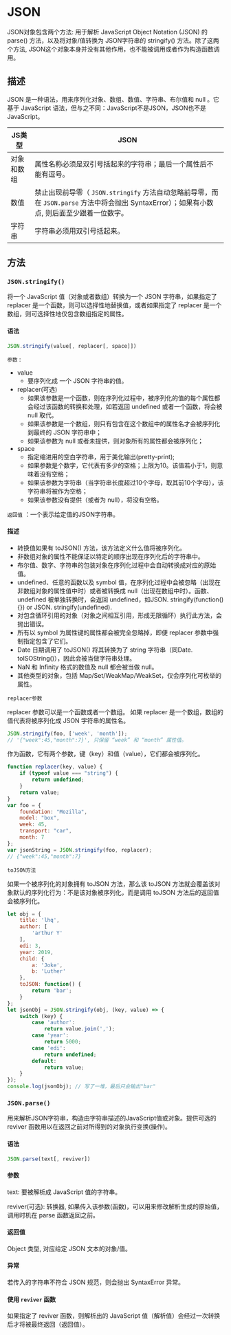 # JSON
JSON对象包含两个方法: 用于解析 JavaScript Object Notation  (JSON) 的 parse() 方法，以及将对象/值转换为 JSON字符串的 stringify() 方法。除了这两个方法, JSON这个对象本身并没有其他作用，也不能被调用或者作为构造函数调用。

## 描述

JSON 是一种语法，用来序列化对象、数组、数值、字符串、布尔值和 null 。它基于 JavaScript 语法，但与之不同：JavaScript不是JSON，JSON也不是JavaScript。

|  JS类型   | JSON  |
|  ----  | ----  |
| 对象和数组  | 属性名称必须是双引号括起来的字符串；最后一个属性后不能有逗号。 |
| 数值  | 禁止出现前导零（ `JSON.stringify` 方法自动忽略前导零，而在 `JSON.parse` 方法中将会抛出 SyntaxError）；如果有小数点, 则后面至少跟着一位数字。 |
| 字符串  | 字符串必须用双引号括起来。 |

## 方法

### `JSON.stringify()` 

将一个 JavaScript 值（对象或者数组）转换为一个 JSON 字符串，如果指定了 replacer 是一个函数，则可以选择性地替换值，或者如果指定了 replacer 是一个数组，则可选择性地仅包含数组指定的属性。

#### 语法

``` js
JSON.stringify(value[, replacer[, space]])
```

`参数` :

* value
  +  要序列化成 一个 JSON 字符串的值。
* replacer(可选)
  + 如果该参数是一个函数，则在序列化过程中，被序列化的值的每个属性都会经过该函数的转换和处理，如若返回 undefined 或者一个函数，将会被 null 取代。
  + 如果该参数是一个数组，则只有包含在这个数组中的属性名才会被序列化到最终的 JSON 字符串中；
  + 如果该参数为 null 或者未提供，则对象所有的属性都会被序列化；
* space 
  + 指定缩进用的空白字符串，用于美化输出(pretty-print); 
  + 如果参数是个数字，它代表有多少的空格；上限为10。该值若小于1，则意味着没有空格；
  + 如果该参数为字符串（当字符串长度超过10个字母，取其前10个字母），该字符串将被作为空格；
  + 如果该参数没有提供（或者为 null），将没有空格。

`返回值` ：一个表示给定值的JSON字符串。

#### 描述

* 转换值如果有 toJSON() 方法，该方法定义什么值将被序列化。
* 非数组对象的属性不能保证以特定的顺序出现在序列化后的字符串中。
* 布尔值、数字、字符串的包装对象在序列化过程中会自动转换成对应的原始值。
* undefined、任意的函数以及 symbol 值，在序列化过程中会被忽略（出现在非数组对象的属性值中时）或者被转换成 null（出现在数组中时）。函数、undefined 被单独转换时，会返回 undefined，如JSON. stringify(function(){}) or JSON. stringify(undefined). 
* 对包含循环引用的对象（对象之间相互引用，形成无限循环）执行此方法，会抛出错误。
* 所有以 symbol 为属性键的属性都会被完全忽略掉，即便 replacer 参数中强制指定包含了它们。
* Date 日期调用了 toJSON() 将其转换为了 string 字符串（同Date. toISOString()），因此会被当做字符串处理。
* NaN 和 Infinity 格式的数值及 null 都会被当做 null。
* 其他类型的对象，包括 Map/Set/WeakMap/WeakSet，仅会序列化可枚举的属性。

`replacer参数` 

replacer 参数可以是一个函数或者一个数组。
如果 replacer 是一个数组，数组的值代表将被序列化成 JSON 字符串的属性名。

``` js
JSON.stringify(foo, ['week', 'month']);
// '{"week":45,"month":7}', 只保留 “week” 和 “month” 属性值。
```

作为函数，它有两个参数，键（key）和值（value），它们都会被序列化。

``` js
function replacer(key, value) {
    if (typeof value === "string") {
        return undefined;
    }
    return value;
}
var foo = {
    foundation: "Mozilla",
    model: "box",
    week: 45,
    transport: "car",
    month: 7
};
var jsonString = JSON.stringify(foo, replacer);
// {"week":45,"month":7}
```

`toJSON方法` 

如果一个被序列化的对象拥有 toJSON 方法，那么该 toJSON 方法就会覆盖该对象默认的序列化行为：不是该对象被序列化，而是调用 toJSON 方法后的返回值会被序列化。

``` js
let obj = {
    title: 'lhq',
    author: [
        'arthur Y'
    ],
    edi: 3,
    year: 2019,
    child: {
        a: 'Joke',
        b: 'Luther'
    },
    toJSON: function() {
        return 'bar';
    }
};
let jsonObj = JSON.stringify(obj, (key, value) => {
    switch (key) {
        case 'author':
            return value.join(',');
        case 'year':
            return 5000;
        case 'edi':
            return undefined;
        default:
            return value;
    }
});
console.log(jsonObj); // 写了一堆，最后只会输出"bar"
```

### `JSON.parse()` 

用来解析JSON字符串，构造由字符串描述的JavaScript值或对象。提供可选的 reviver 函数用以在返回之前对所得到的对象执行变换(操作)。

#### 语法

``` js
JSON.parse(text[, reviver])
```

#### 参数

text: 要被解析成 JavaScript 值的字符串。

reviver(可选): 转换器, 如果传入该参数(函数)，可以用来修改解析生成的原始值，调用时机在 parse 函数返回之前。

#### 返回值

Object 类型, 对应给定 JSON 文本的对象/值。

#### 异常

若传入的字符串不符合 JSON 规范，则会抛出 SyntaxError 异常。

#### 使用 `reviver` 函数

如果指定了 reviver 函数，则解析出的 JavaScript 值（解析值）会经过一次转换后才将被最终返回（返回值）。


